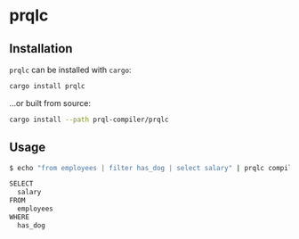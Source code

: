 # prqlc

## Installation

`prqlc` can be installed with `cargo`:

```sh
cargo install prqlc
```

...or built from source:

```sh
cargo install --path prql-compiler/prqlc
```

<!-- It can be installed via brew too:

```sh
brew install prql/prql/prql-compiler
``` -->

## Usage

```sh
$ echo "from employees | filter has_dog | select salary" | prqlc compile

SELECT
  salary
FROM
  employees
WHERE
  has_dog
```
